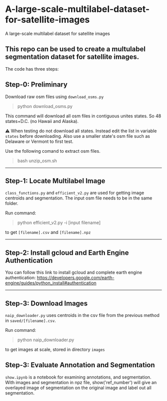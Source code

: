 # A-large-scale-multilabel-dataset-for-satellite-images
A large-scale multilabel dataset for satellite images

This repo can be used to create a multulabel segmentation dataset for satellite images.
---

The code has three steps:

## Step-0: Preliminary

Download raw osm files using `download_osms.py`
 > python download_osms.py

This command will download all osm files in contiguous unites states. So 48 states+D.C. (no Hawaii and Alaska).

:warning: When testing do not download all states. Instead edit the list in variable `states` before downloading. Also use a smaller state's osm file such as Delaware or Vermont to first test.

Use the following comand to extract osm files.
> bash unzip_osm.sh

---
## Step-1: Locate Multilabel Image
`class_functions.py` and `efficient_v2.py` are used for getting image centroids and segmentation. The input osm file needs to be in the same folder.

Run command: 
> python efficient_v2.py -i [input filename]

to get `[filename].csv` and `[filename].npz`

---
## Step-2: Install gcloud and Earth Engine Authentication
You can follow this link to install gcloud and complete earth engine authentication: https://developers.google.com/earth-engine/guides/python_install#authentication


---
## Step-3: Download Images
`naip_downloader.py` uses centroids in the csv file from the previous method in `saved/[filename].csv`. 

Run command: 
> python naip_downloader.py

to get images at scale, stored in directory `images`

## Step-3: Evaluate Annotation and Segmentation

`show.ipynb` is a notebook for examining annotations, and segmentation.
With images and segmentation in npz file,  show('ref_number') will give an overlayed image of segmentation on the original image and label out all segmentation.
